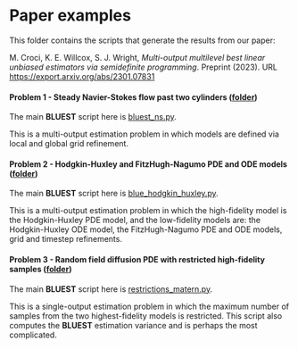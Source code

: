 #  Paper examples

This folder contains the scripts that generate the results from our paper:

M. Croci, K. E. Willcox, S. J. Wright, *Multi-output multilevel best linear unbiased estimators via semidefinite programming*. Preprint (2023). URL https://export.arxiv.org/abs/2301.07831

#### Problem 1 - Steady Navier-Stokes flow past two cylinders ([folder](/examples/paper_examples/navier_stokes))

The main **BLUEST** script here is [bluest_ns.py](/examples/paper_examples/navier_stokes/bluest_NS.py). 

This is a multi-output estimation problem in which models are defined via local and global grid refinement.

#### Problem 2 - Hodgkin-Huxley and FitzHugh-Nagumo PDE and ODE models ([folder](/examples/paper_examples/hodgkin-huxley))

The main **BLUEST** script here is [blue_hodgkin_huxley.py](/examples/paper_examples/hodgkin_huxley/blue_hodgkin_huxley.py). 

This is a multi-output estimation problem in which the high-fidelity model is the Hodgkin-Huxley PDE model,
and the low-fidelity models are: the Hodgkin-Huxley ODE model, the FitzHugh-Nagumo PDE and ODE models, grid and timestep refinements.

#### Problem 3 - Random field diffusion PDE with restricted high-fidelity samples ([folder](/examples/paper_examples/restrictions_matern))

The main **BLUEST** script here is [restrictions_matern.py](/examples/paper_examples/restrictions_matern/restrictions_matern.py).

This is a single-output estimation problem in which the maximum number of samples from the two highest-fidelity models is restricted.
This script also computes the **BLUEST** estimation variance and is perhaps the most complicated.

